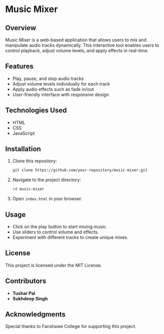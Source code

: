 # Music Mixer

## Overview
Music Mixer is a web-based application that allows users to mix and manipulate audio tracks dynamically. This interactive tool enables users to control playback, adjust volume levels, and apply effects in real-time.

## Features
- Play, pause, and stop audio tracks
- Adjust volume levels individually for each track
- Apply audio effects such as fade in/out
- User-friendly interface with responsive design

## Technologies Used
- HTML
- CSS
- JavaScript

## Installation
1. Clone this repository:
   ```sh
   git clone https://github.com/your-repository/music-mixer.git
   ```
2. Navigate to the project directory:
   ```sh
   cd music-mixer
   ```
3. Open `index.html` in your browser.

## Usage
- Click on the play button to start mixing music.
- Use sliders to control volume and effects.
- Experiment with different tracks to create unique mixes.

## License
This project is licensed under the MIT License.

## Contributors
- **Tushar Pal**
- **Sukhdeep Singh**

## Acknowledgments
Special thanks to Fanshawe College for supporting this project.
